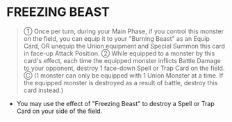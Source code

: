 # FREEZING BEAST

> ① Once per turn, during your Main Phase, if you control this monster on the field, you can equip it to your "Burning Beast" as an Equip Card, OR unequip the Union equipment and Special Summon this card in face-up Attack Position. ② While equipped to a monster by this card's effect, each time the equipped monster inflicts Battle Damage to your opponent, destroy 1 face-down Spell or Trap Card on the field. Ⓒ (1 monster can only be equipped with 1 Union Monster at a time. If the equipped monster is destroyed as a result of battle, destroy this card instead.)

*   You may use the effect of "Freezing Beast" to destroy a Spell or Trap Card on your side of the field.
